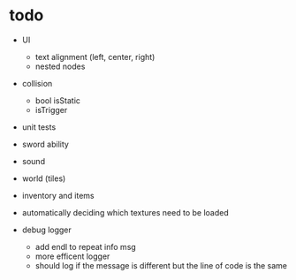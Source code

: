 # todo

* UI
  * text alignment (left, center, right)
  * nested nodes
* collision
  * bool isStatic
  * isTrigger
* unit tests
* sword ability
* sound
* world (tiles)

* inventory and items
* automatically deciding which textures need to be loaded
* debug logger
  * add endl to repeat info msg
  * more efficent logger
  * should log if the message is different but the line of code is the same
 
